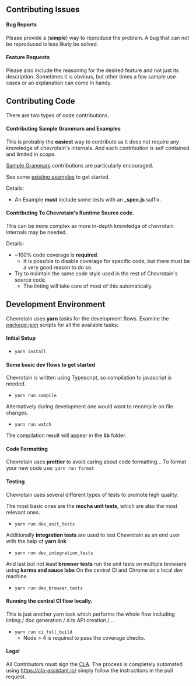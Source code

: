 ## Contributing Issues

#### Bug Reports
Please provide a (**simple**) way to reproduce the problem.
A bug that can not be reproduced is less likely be solved.


#### Feature Requests
Please also include the reasoning for the desired feature and not just its description.
Sometimes it is obvious, but other times a few sample use cases or an explanation
can come in handy.


## Contributing Code

There are two types of code contributions.

#### Contributing Sample Grammars and Examples
This is probably the **easiest** way to contribute as it does not require any knowledge of chevrotain's internals.
And each contribution is self contained and limited in scope.

[Sample Grammars][sample_grammars] contributions are particularly encouraged. 

See some [existing examples][examples] to get started.

Details:
* An Example **must** include some tests with an **_spec.js** suffix.


#### Contributing To Chevrotain's Runtime Source code.

This can be more complex as more in-depth knowledge of chevrotain internals may be needed.

Details:
* ~100% code coverage is **required**. 
  - It is possible to disable coverage for specific code, but there must be a very good reason to do so.
* Try to maintain the same code style used in the rest of Chevrotain's source code.
  - The linting will take care of most of this automatically.


## Development Environment

Chevrotain uses **yarn** tasks for the development flows.
Examine the [package.json][package] scripts for all the available tasks:

#### Initial Setup

* ```yarn install```

#### Some basic dev flows to get started

Chevrotain is written using Typescript, so compilation to javascript is needed.
* ```yarn run compile```

Alternatively during development one would want to recompile on file changes.
* ```yarn run watch```

The compilation result will appear in the **lib** folder.

#### Code Formatting

Chevrotain uses **prettier** to avoid caring about code formatting...
To format your new code use:
```yarn run format```

#### Testing

Chevrotain uses several different types of tests to promote high quality.

The most basic ones are the **mocha unit tests**, which are also the most relevant ones.
* ```yarn run dev_unit_tests```
 
Additionally **integration tests** are used to test Chevrotain as an end user with the help of **yarn link**  
* ```yarn run dev_integration_tests```

And last but not least **browser tests** run the unit tests on multiple browsers using **karma and sauce labs**
On the central CI and Chrome on a local dev machine.
* ```yarn run dev_browser_tests```

#### Running the central CI flow locally.

This is just another yarn task which performs the whole flow 
including linting / doc generation / d.ts API creation / ...
* ```yarn run ci_full_build```
  - Node > 4 is required to pass the coverage checks.


#### Legal

All Contributors must sign the [CLA][cla].
The process is completely automated using https://cla-assistant.io/
simply follow the instructions in the pull request.

[examples]: https://github.com/SAP/chevrotain/tree/master/examples
[sample_grammars]: https://github.com/SAP/chevrotain/tree/master/examples/grammars
[cond_import]: https://github.com/SAP/chevrotain/blob/ab686d96aedb375515a14adad79b1ae8b91af2df/examples/parser/parametrized_rules/parametrized_spec.js#L8
[cla]: https://cla-assistant.io/SAP/chevrotain
[package]: https://github.com/SAP/chevrotain/blob/master/package.json
